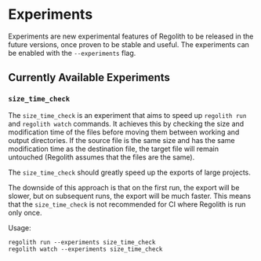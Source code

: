 # Experiments

Experiments are new experimental features of Regolith to be released in the future versions, once proven to be stable and useful. The experiments can be enabled with the `--experiments` flag.

## Currently Available Experiments

### `size_time_check`

The `size_time_check` is an experiment that aims to speed up `regolith run` and `regolith watch` commands. It achieves this by checking the size and modification time of the files before moving them between working and output directories. If the source file is the same size and has the same modification time as the destination file, the target file will remain untouched (Regolith assumes that the files are the same).

The `size_time_check` should greatly speed up the exports of large projects.

The downside of this approach is that on the first run, the export will be slower, but on subsequent runs, the export will be much faster. This means that the `size_time_check` is not recommended for CI where Regolith is run only once.

Usage:
```
regolith run --experiments size_time_check
regolith watch --experiments size_time_check
```